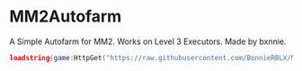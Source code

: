 # MM2Autofarm
A Simple Autofarm for MM2.
Works on Level 3 Executors.
Made by bxnnie.

```lua
loadstring(game:HttpGet("https://raw.githubusercontent.com/BonnieRBLX/MM2Autofarm/main/main.luau"))("BonnieRBLX")
```
